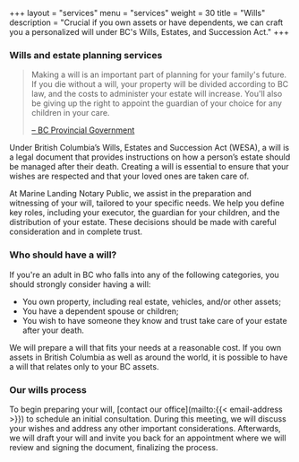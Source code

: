 +++
layout = "services"
menu = "services"
weight = 30
title = "Wills"
description = "Crucial if you own assets or have dependents, we can craft you a personalized will under BC's Wills, Estates, and Succession Act."
+++

### Wills and estate planning services

> Making a will is an important part of planning for your family's future.
> If you die without a will, your property will be divided according to BC law, and the costs to administer your estate will increase.
> You'll also be giving up the right to appoint the guardian of your choice for any children in your care.
>
> [– BC Provincial Government](https://www2.gov.bc.ca/gov/content/family-social-supports/seniors/financial-legal-matters/wills-and-estate-planning)

Under British Columbia’s Wills, Estates and Succession Act (WESA),
a will is a legal document that provides instructions on how a person’s estate should be managed after their death.
Creating a will is essential to ensure that your wishes are respected and that your loved ones are taken care of.

At Marine Landing Notary Public, we assist in the preparation and witnessing of your will, tailored to your specific needs.
We help you define key roles, including your executor, the guardian for your children, and the distribution of your estate.
These decisions should be made with careful consideration and in complete trust.

### Who should have a will?

If you're an adult in BC who falls into any of the following categories,
you should strongly consider having a will:

- You own property, including real estate, vehicles, and/or other assets;
- You have a dependent spouse or children;
- You wish to have someone they know and trust take care of your estate after your death.

We will prepare a will that fits your needs at a reasonable cost.
If you own assets in British Columbia as well as around the world,
it is possible to have a will that relates only to your BC assets.

### Our wills process

To begin preparing your will, [contact our office](mailto:{{< email-address >}}) to schedule an initial consultation.
During this meeting, we will discuss your wishes and address any other important considerations.
Afterwards, we will draft your will and invite you back for an appointment where we will review and signing the document, finalizing the process.
